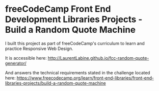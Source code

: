 # freeCodeCamp Front End Development Libraries Projects - Build a Random Quote Machine
I built this project as part of freeCodeCamp's curriculum to learn and practice Responsive Web Design.

It is accessible here: http://LaurentLabine.github.io/fcc-random-quote-generator/

And answers the technical requirements stated in the challenge located here: https://www.freecodecamp.org/learn/front-end-libraries/front-end-libraries-projects/build-a-random-quote-machine
